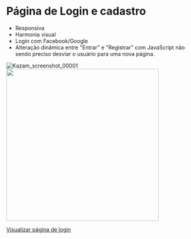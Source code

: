 # Página de Login e cadastro
* Responsiva
* Harmonia visual
* Login com Facebook/Google
* Alteração dinâmica entre "Entrar" e "Registrar" com JavaScript não sendo preciso desviar o usuário para uma nova página.

![Kazam_screenshot_00001](https://user-images.githubusercontent.com/79410863/144285352-d1feb117-b294-4d5a-bdbe-cd0129bf154a.png)
<img style="width=160px; height: 400px" src="https://user-images.githubusercontent.com/79410863/142345407-e90ddd87-8f43-4402-a3c6-c346f008222d.jpeg"> 

[Visualizar página de login](https://ysh-rael.github.io/Login02/) 
